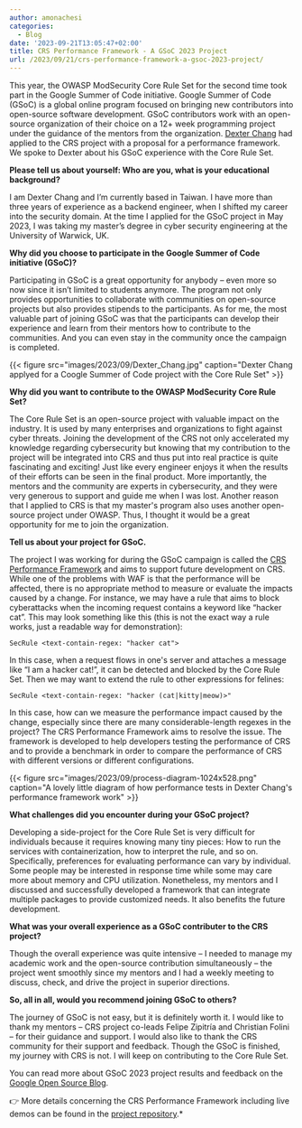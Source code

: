 ```yaml
---
author: amonachesi
categories:
  - Blog
date: '2023-09-21T13:05:47+02:00'
title: CRS Performance Framework - A GSoC 2023 Project
url: /2023/09/21/crs-performance-framework-a-gsoc-2023-project/
---
```


This year, the OWASP ModSecurity Core Rule Set for the second time took part in the Google Summer of Code initiative. Google Summer of Code (GSoC) is a global online program focused on bringing new contributors into open-source software development. GSoC contributors work with an open-source organization of their choice on a 12+ week programming project under the guidance of the mentors from the organization. [Dexter Chang](https://github.com/dextermallo) had applied to the CRS project with a proposal for a performance framework. We spoke to Dexter about his GSoC experience with the Core Rule Set.

**Please tell us about yourself: Who are you, what is your educational background?**

I am Dexter Chang and I’m currently based in Taiwan. I have more than three years of experience as a backend engineer, when I shifted my career into the security domain. At the time I applied for the GSoC project in May 2023, I was taking my master’s degree in cyber security engineering at the University of Warwick, UK.

**Why did you choose to participate in the Google Summer of Code initiative (GSoC)?**

Participating in GSoC is a great opportunity for anybody – even more so now since it isn’t limited to students anymore. The program not only provides opportunities to collaborate with communities on open-source projects but also provides stipends to the participants. As for me, the most valuable part of joining GSoC was that the participants can develop their experience and learn from their mentors how to contribute to the communities. And you can even stay in the community once the campaign is completed.

{{< figure src="images/2023/09/Dexter_Chang.jpg" caption="Dexter Chang applyed for a Coogle Summer of Code project with the Core Rule Set" >}}

**Why did you want to contribute to the OWASP ModSecurity Core Rule Set?**

The Core Rule Set is an open-source project with valuable impact on the industry. It is used by many enterprises and organizations to fight against cyber threats. Joining the development of the CRS not only accelerated my knowledge regarding cybersecurity but knowing that my contribution to the project will be integrated into CRS and thus put into real practice is quite fascinating and exciting! Just like every engineer enjoys it when the results of their efforts can be seen in the final product. More importantly, the mentors and the community are experts in cybersecurity, and they were very generous to support and guide me when I was lost. Another reason that I applied to CRS is that my master's program also uses another open-source project under OWASP. Thus, I thought it would be a great opportunity for me to join the organization.

**Tell us about your project for GSoC.**

The project I was working for during the GSoC campaign is called the [CRS Performance Framework](https://summerofcode.withgoogle.com/programs/2023/projects/jdv2MaJR) and aims to support future development on CRS. While one of the problems with WAF is that the performance will be affected, there is no appropriate method to measure or evaluate the impacts caused by a change. For instance, we may have a rule that aims to block cyberattacks when the incoming request contains a keyword like “hacker cat”. This may look something like this (this is not the exact way a rule works, just a readable way for demonstration):

```apacheconf
SecRule <text-contain-regex: "hacker cat">
```

In this case, when a request flows in one's server and attaches a message like “I am a hacker cat!”, it can be detected and blocked by the Core Rule Set. Then we may want to extend the rule to other expressions for felines:

```apacheconf
SecRule <text-contain-regex: "hacker (cat|kitty|meow)>"
```

In this case, how can we measure the performance impact caused by the change, especially since there are many considerable-length regexes in the project? The CRS Performance Framework aims to resolve the issue. The framework is developed to help developers testing the performance of CRS and to provide a benchmark in order to compare the performance of CRS with different versions or different configurations.

{{< figure src="images/2023/09/process-diagram-1024x528.png" caption="A lovely little diagram of how performance tests in Dexter Chang's performance framework work" >}}

**What challenges did you encounter during your GSoC project?**

Developing a side-project for the Core Rule Set is very difficult for individuals because it requires knowing many tiny pieces: How to run the services with containerization, how to interpret the rule, and so on. Specifically, preferences for evaluating performance can vary by individual. Some people may be interested in response time while some may care more about memory and CPU utilization. Nonetheless, my mentors and I discussed and successfully developed a framework that can integrate multiple packages to provide customized needs. It also benefits the future development.

**What was your overall experience as a GSoC contributer to the CRS project?**

Though the overall experience was quite intensive – I needed to manage my academic work and the open-source contribution simultaneously – the project went smoothly since my mentors and I had a weekly meeting to discuss, check, and drive the project in superior directions.

**So, all in all, would you recommend joining GSoC to others?**

The journey of GSoC is not easy, but it is definitely worth it. I would like to thank my mentors – CRS project co-leads Felipe Zipitría and Christian Folini – for their guidance and support. I would also like to thank the CRS community for their support and feedback. Though the GSoC is finished, my journey with CRS is not. I will keep on contributing to the Core Rule Set.

You can read more about GSoC 2023 project results and feedback on the [Google Open Source Blog](https://opensource.googleblog.com/2023/09/gsoc-2023-project-results-and-feedback-part-1.html).

:point_right: More details concerning the CRS Performance Framework including live demos can be found in the [project repository](https://github.com/coreruleset/rules-performance-tests#gsoc-2023---crs-waf-performance-testing-framework).*
